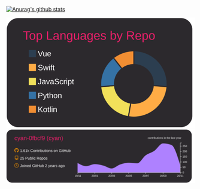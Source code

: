 [![Anurag's github stats](https://github-readme-stats.vercel.app/api?username=cyan-0fbcf9&show_icons=true&theme=merko)](https://github.com/anuraghazra/github-readme-stats)

[![](https://raw.githubusercontent.com/cyan-0fbcf9/cyan-0fbcf9/main/profile-summary-card-output/monokai/1-repos-per-language.svg)](https://github.com/vn7n24fzkq/github-profile-summary-cards)
[![](https://raw.githubusercontent.com/cyan-0fbcf9/cyan-0fbcf9/main/profile-summary-card-output/monokai/0-profile-details.svg)](https://github.com/vn7n24fzkq/github-profile-summary-cards)
